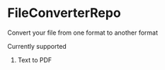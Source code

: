 # FileConverterRepo
Convert your file from one format to another format

Currently supported 
1) Text to PDF
